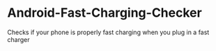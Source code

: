 # Android-Fast-Charging-Checker
Checks if your phone is properly fast charging when you plug in a fast charger
